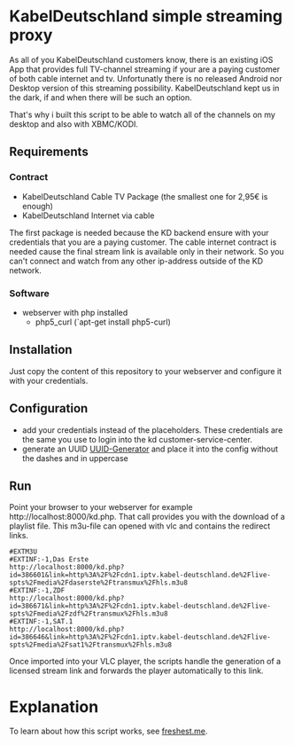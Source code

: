 # KabelDeutschland simple streaming proxy

As all of you KabelDeutschland customers know, there is an existing iOS App that provides full TV-channel streaming if your are a paying customer of both cable internet and tv.
Unfortunatly there is no released Android nor Desktop version of this streaming possibility. KabelDeutschland kept us in the dark, if and when there will be such an option.

That's why i built this script to be able to watch all of the channels on my desktop and also with XBMC/KODI.

## Requirements

### Contract

* KabelDeutschland Cable TV Package (the smallest one for 2,95€ is enough)
* KabelDeutschland Internet via cable

The first package is needed because the KD backend ensure with your credentials that you are a paying customer. The cable internet contract is needed cause the final stream link is available only in their network. So you can't connect and watch from any other ip-address outside of the KD network.

### Software

* webserver with php installed
	* php5_curl (`apt-get install php5-curl)
	
	
## Installation

Just copy the content of this repository to your webserver and configure it with your credentials.

## Configuration

* add your credentials instead of the placeholders. These credentials are the same you use to login into the kd customer-service-center.
* generate an UUID [UUID-Generator](https://www.uuidgenerator.net/) and place it into the config without the dashes and in uppercase

## Run

Point your browser to your webserver for example http://localhost:8000/kd.php.
That call provides you with the download of a playlist file. This m3u-file can opened with vlc and contains the redirect links.

```
#EXTM3U
#EXTINF:-1,Das Erste
http://localhost:8000/kd.php?id=386601&link=http%3A%2F%2Fcdn1.iptv.kabel-deutschland.de%2Flive-spts%2Fmedia%2Fdaserste%2Ftransmux%2Fhls.m3u8
#EXTINF:-1,ZDF
http://localhost:8000/kd.php?id=386671&link=http%3A%2F%2Fcdn1.iptv.kabel-deutschland.de%2Flive-spts%2Fmedia%2Fzdf%2Ftransmux%2Fhls.m3u8
#EXTINF:-1,SAT.1
http://localhost:8000/kd.php?id=386646&link=http%3A%2F%2Fcdn1.iptv.kabel-deutschland.de%2Flive-spts%2Fmedia%2Fsat1%2Ftransmux%2Fhls.m3u8
```

Once imported into your VLC player, the scripts handle the generation of a licensed stream link and forwards the player automatically to this link.

# Explanation

To learn about how this script works, see [freshest.me](https://freshest.me).